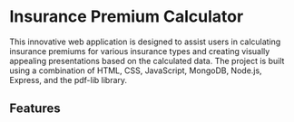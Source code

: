 # Insurance Premium Calculator
This innovative web application is designed to assist users in calculating insurance premiums for various insurance types and creating visually appealing presentations based on the calculated data. The project is built using a combination of HTML, CSS, JavaScript, MongoDB, Node.js, Express, and the pdf-lib library.

## Features
